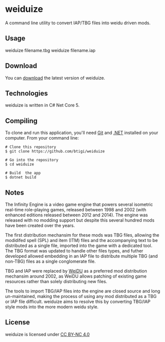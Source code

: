 # weiduize

A command line utility to convert IAP/TBG files into weidu driven mods.

## Usage

weiduize filename.tbg
weiduize filename.iap
  

## Download

You can [download](https://github.com/btigi/weiduize/releases/) the latest version of weiduize.


## Technologies

weiduize is written in C# Net Core 5.


## Compiling

To clone and run this application, you'll need [Git](https://git-scm.com) and [.NET](https://dotnet.microsoft.com/) installed on your computer. From your command line:

```
# Clone this repository
$ git clone https://github.com/btigi/weiduize

# Go into the repository
$ cd weiduize

# Build  the app
$ dotnet build
```


## Notes

The Infinity Engine is a video game engine that powers several isometric real-time role-playing games, released between 1998 and 2002 (with enhanced editions released between 2012 and 2014). The engine was released with no modding support but despite this several hundred mods have been created over the years.

The first distribution mechansim for these mods was TBG files, allowing the modidifed spell (SPL) and item (ITM) files and the accompanying text to be distributed as a single file, imported into the game with a dedicated tool. The TBG format was updated to handle other files types, and futher developed allowed embedding in an IAP file to distribute multiple TBG (and non-TBG) files as a single conglomerate file.

TBG and IAP were replaced by [WeiDU](https://weidu.org/) as a preferred mod distribution mechansim around 2002, as WeiDU allows patching of existing game resources rather than solely distributing new files.

The tools to import TBG/IAP files into the engine are closed source and long un-maintained, making the process of using any mod distributed as a TBG or IAP file difficult. weiduize aims to resolve this by converting TBG/IAP style mods into the more modern weidu style.


## License

weiduize is licensed under [CC BY-NC 4.0](https://creativecommons.org/licenses/by-nc/4.0/)